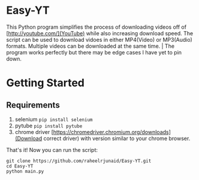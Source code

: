 # Easy-YT
This Python program simplifies the process of downloading videos off of [http://youtube.com/](YouTube) while also increasing download speed.
The script can be used to download vidoes in either MP4(Video) or MP3(Audio) formats. Multiple videos can be downloaded at the same time.
| The program works perfectly but there may be edge cases I have yet to pin down.

# Getting Started
## Requirements
1. selenium `pip install selenium`
2. pytube `pip install pytube`
3. chrome driver [https://chromedriver.chromium.org/downloads](Download correct driver) with version similar to your chrome browser.

That's it! Now you can run the script:
```
git clone https://github.com/raheelrjunaid/Easy-YT.git
cd Easy-YT
python main.py
```
